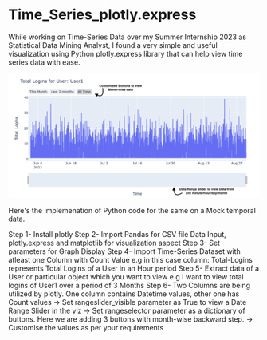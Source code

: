 # Time_Series_plotly.express
While working on Time-Series Data over my Summer Internship 2023 as Statistical Data Mining Analyst, I found a very simple and useful visualization using Python plotly.express library that can help view time series data with ease. 

![alt text](https://github.com/ekamkhaira98/Time_Series_plotly.express/blob/main/Visualization.png)

Here's the implemenation of Python code for the same on a Mock temporal data.

Step 1- Install plotly
Step 2- Import Pandas for CSV file Data Input, plotly.express and matplotlib for visualization aspect
Step 3- Set parameters for Graph Display
Step 4- Import Time-Series Dataset with atleast one Column with Count Value e.g in this case column: Total-Logins represents Total Logins of a User in an Hour period
Step 5- Extract data of a User or particular object which you want to view e.g I want to view total logins of User1 over a period of 3 Months
Step 6- Two Columns are being utilized by plotly. One column contains Datetime values, other one has Count values
-> Set rangeslider_visible parameter as True to view a Date Range Slider in the viz
-> Set rangeselector parameter as a dictionary of buttons. Here we are adding 3 buttons with month-wise backward step.
-> Customise the values as per your requirements
